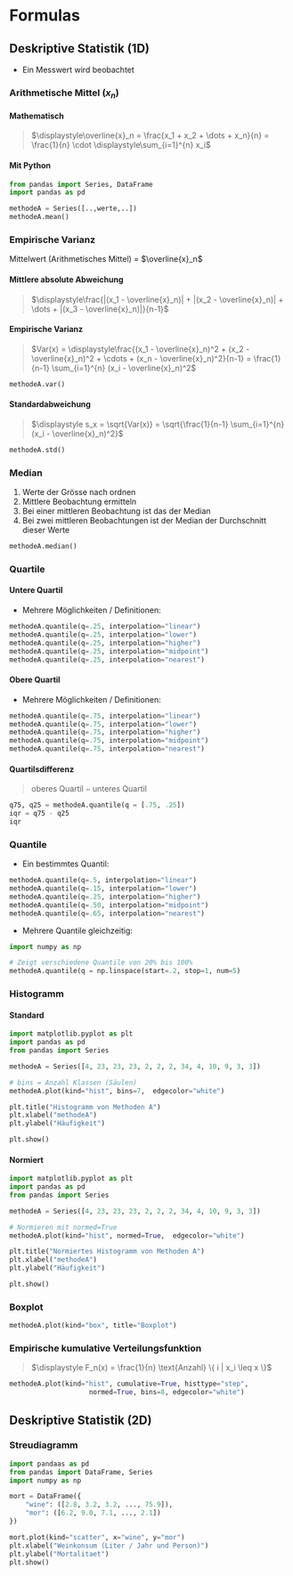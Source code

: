 # Formulas

## Deskriptive Statistik (1D)

* Ein Messwert wird beobachtet

### Arithmetische Mittel ($x_n$)

#### Mathematisch

> $\displaystyle\overline{x}_n = \frac{x_1 + x_2 + \dots + x_n}{n} = \frac{1}{n} \cdot \displaystyle\sum_{i=1}^{n} x_i$

#### Mit Python

```python
from pandas import Series, DataFrame
import pandas as pd

methodeA = Series([..,werte,..])
methodeA.mean()
```

### Empirische Varianz

Mittelwert (Arithmetisches Mittel) = $\overline{x}_n$

#### Mittlere absolute Abweichung
> $\displaystyle\frac{|(x_1 - \overline{x}_n)| + |(x_2 - \overline{x}_n)| + \dots + |(x_3 - \overline{x}_n)|}{n-1}$

#### Empirische Varianz
> $Var(x) = \displaystyle\frac{(x_1 - \overline{x}_n)^2 + (x_2 - \overline{x}_n)^2 + \cdots + (x_n - \overline{x}_n)^2}{n-1} = \frac{1}{n-1} \sum_{i=1}^{n} (x_i - \overline{x}_n)^2$

```python
methodeA.var()
```

#### Standardabweichung
> $\displaystyle s_x = \sqrt{Var(x)} = \sqrt{\frac{1}{n-1} \sum_{i=1}^{n} (x_i - \overline{x}_n)^2}$

```python
methodeA.std()
```

### Median

1. Werte der Grösse nach ordnen
2. Mittlere Beobachtung ermitteln
3. Bei einer mittleren Beobachtung ist das der Median
4. Bei zwei mittleren Beobachtungen ist der Median der Durchschnitt dieser Werte

```python
methodeA.median()
```

### Quartile

#### Untere Quartil

* Mehrere Möglichkeiten / Definitionen:

```python
methodeA.quantile(q=.25, interpolation="linear")
methodeA.quantile(q=.25, interpolation="lower")
methodeA.quantile(q=.25, interpolation="higher")
methodeA.quantile(q=.25, interpolation="midpoint")
methodeA.quantile(q=.25, interpolation="nearest")
```

#### Obere Quartil

* Mehrere Möglichkeiten / Definitionen:

```python
methodeA.quantile(q=.75, interpolation="linear")
methodeA.quantile(q=.75, interpolation="lower")
methodeA.quantile(q=.75, interpolation="higher")
methodeA.quantile(q=.75, interpolation="midpoint")
methodeA.quantile(q=.75, interpolation="nearest")
```

#### Quartilsdifferenz

> $\text{oberes Quartil} - \text{unteres Quartil}$

```python
q75, q25 = methodeA.quantile(q = [.75, .25])
iqr = q75 - q25
iqr
```

### Quantile

* Ein bestimmtes Quantil:

```python
methodeA.quantile(q=.5, interpolation="linear")
methodeA.quantile(q=.15, interpolation="lower")
methodeA.quantile(q=.25, interpolation="higher")
methodeA.quantile(q=.50, interpolation="midpoint")
methodeA.quantile(q=.65, interpolation="nearest")
```

* Mehrere Quantile gleichzeitig:

```python
import numpy as np

# Zeigt verschiedene Quantile von 20% bis 100%
methodeA.quantile(q = np.linspace(start=.2, stop=1, num=5)
```

### Histogramm

#### Standard
```python
import matplotlib.pyplot as plt
import pandas as pd
from pandas import Series

methodeA = Series([4, 23, 23, 23, 2, 2, 2, 34, 4, 10, 9, 3, 3])

# bins = Anzahl Klassen (Säulen)
methodeA.plot(kind="hist", bins=7,  edgecolor="white")

plt.title("Histogramm von Methoden A")
plt.xlabel("methodeA")
plt.ylabel("Häufigkeit")

plt.show()
```

#### Normiert

```python
import matplotlib.pyplot as plt
import pandas as pd
from pandas import Series

methodeA = Series([4, 23, 23, 23, 2, 2, 2, 34, 4, 10, 9, 3, 3])

# Normieren mit normed=True
methodeA.plot(kind="hist", normed=True,  edgecolor="white")

plt.title("Normiertes Histogramm von Methoden A")
plt.xlabel("methodeA")
plt.ylabel("Häufigkeit")

plt.show()
```

### Boxplot

```python
methodeA.plot(kind="box", title="Boxplot")
```

### Empirische kumulative Verteilungsfunktion

> $\displaystyle F_n(x) = \frac{1}{n} \text{Anzahl} \{ i | x_i \leq x \}$

```python
methodeA.plot(kind="hist", cumulative=True, histtype="step", 
					normed=True, bins=8, edgecolor="white")
```

## Deskriptive Statistik (2D)

### Streudiagramm

```python
import pandaas as pd
from pandas import DataFrame, Series
import numpy as np

mort = DataFrame({
	"wine": ([2.8, 3.2, 3.2, ..., 75.9]),
	"mor": ([6.2, 9.0, 7.1, ..., 2.1])
})

mort.plot(kind="scatter", x="wine", y="mor")
plt.xlabel("Weinkonsum (Liter / Jahr und Person)")
plt.ylabel("Mortalitaet")
plt.show()
```